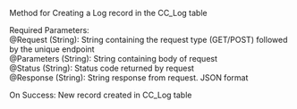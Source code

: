 ﻿Method for Creating a Log record in the CC_Log table    Required Parameters:  @Request (String): String containing the request type (GET/POST) followed by the unique endpoint  @Parameters (String): String containing body of request  @Status (String): Status code returned by request  @Response (String): String response from request. JSON format    On Success: New record created in CC_Log table